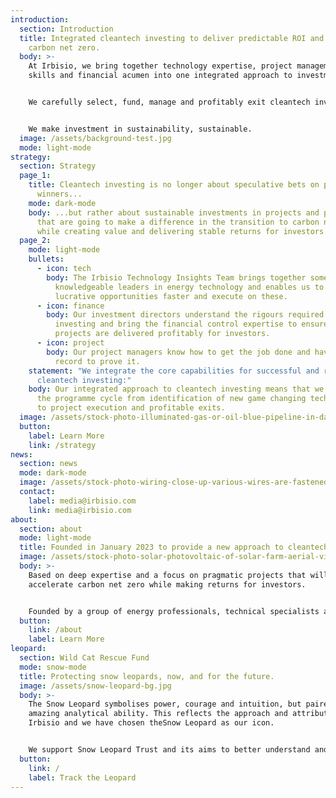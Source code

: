 ```yaml
---
introduction:
  section: Introduction
  title: Integrated cleantech investing to deliver predictable ROI and  accelerate
    carbon net zero.
  body: >-
    At Irbisio, we bring together technology expertise, project management
    skills and financial acumen into one integrated approach to investment.


    We carefully select, fund, manage and profitably exit cleantech investment projects, companies and programmes.


    We make investment in sustainability, sustainable.
  image: /assets/background-test.jpg
  mode: light-mode
strategy:
  section: Strategy
  page_1:
    title: Cleantech investing is no longer about speculative bets on possible
      winners...
    mode: dark-mode
    body: ...but rather about sustainable investments in projects and programmes
      that are going to make a difference in the transition to carbon net zero,
      while creating value and delivering stable returns for investors.
  page_2:
    mode: light-mode
    bullets:
      - icon: tech
        body: The Irbisio Technology Insights Team brings together some of the most
          knowledgeable leaders in energy technology and enables us to identify
          lucrative opportunities faster and execute on these.
      - icon: finance
        body: Our investment directors understand the rigours required in cleantech
          investing and bring the financial control expertise to ensure that
          projects are delivered profitably for investors.
      - icon: project
        body: Our project managers know how to get the job done and have the track
          record to prove it.
    statement: "We integrate the core capabilities for successful and responsible
      cleantech investing:"
    body: Our integrated approach to cleantech investing means that we see through
      the programme cycle from identification of new game changing technologies
      to project execution and profitable exits.
  image: /assets/stock-photo-illuminated-gas-or-oil-blue-pipeline-in-dark-tunnel-2198943597.jpg
  button:
    label: Learn More
    link: /strategy
news:
  section: news
  mode: dark-mode
  image: /assets/stock-photo-wiring-close-up-various-wires-are-fastened-by-a-clamp-concept-wiring-installation-several-1752574595.jpg
  contact:
    label: media@irbisio.com
    link: media@irbisio.com
about:
  section: about
  mode: light-mode
  title: Founded in January 2023 to provide a new approach to cleantech investing.
  image: /assets/stock-photo-solar-photovoltaic-of-solar-farm-aerial-view-solar-plant-rows-array-of-on-the-water-mount-system-1527058823.jpg
  body: >-
    Based on deep expertise and a focus on pragmatic projects that will
    accelerate carbon net zero while making returns for investors.


    Founded by a group of energy professionals, technical specialists and investment experts, Irbisio operates across Western Europe. Initial projects (include name examples or area of investment).
  button:
    link: /about
    label: Learn More
leopard:
  section: Wild Cat Rescue Fund
  mode: snow-mode
  title: Protecting snow leopards, now, and for the future.
  image: /assets/snow-leopard-bg.jpg
  body: >-
    The Snow Leopard symbolises power, courage and intuition, but paired with an
    amazing analytical ability. This reflects the approach and attributes of
    Irbisio and we have chosen theSnow Leopard as our icon.


    We support Snow Leopard Trust and its aims to better understand and protect this endangered species in partnership with communities that share its habitat.
  button:
    link: /
    label: Track the Leopard
---
```

